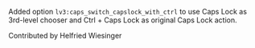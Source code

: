 Added option `lv3:caps_switch_capslock_with_ctrl` to use Caps Lock as
3rd-level chooser and Ctrl + Caps Lock as original Caps Lock action.

Contributed by Helfried Wiesinger
